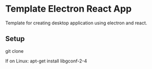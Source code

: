 # Template Electron React App

Template for creating desktop application using electron and react.

## Setup

git clone

If on Linux: apt-get install libgconf-2-4